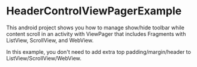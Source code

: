 HeaderControlViewPagerExample
===

This android project shows you how to manage show/hide toolbar while content scroll in an activity with ViewPager that includes Fragments with ListView, ScrollView, and WebView.

In this example, you don't need to add extra top padding/margin/header to ListView/ScrollView/WebView.
